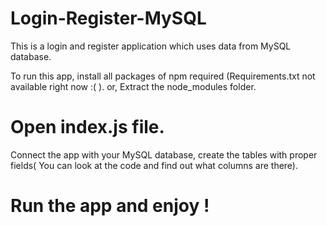 # Login-Register-MySQL
This is a login and register application which uses data from MySQL database.

To run this app, install all packages of npm required (Requirements.txt not available right now :( ).
or,
Extract the node_modules folder.

# Open index.js file.
Connect the app with your MySQL database, create the tables with proper fields( You can look at the code and find out what columns are there).

# Run the app and enjoy !
